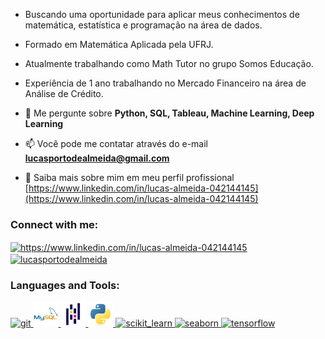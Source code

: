 - Buscando uma oportunidade para aplicar meus conhecimentos de matemática, estatística e programação na área de dados.

- Formado em Matemática Aplicada pela UFRJ.

- Atualmente trabalhando como Math Tutor no grupo Somos Educação.

- Experiência de 1 ano trabalhando no Mercado Financeiro na área de Análise de Crédito.

- 💬 Me pergunte sobre **Python, SQL, Tableau, Machine Learning, Deep Learning**

- 📫 Você pode me contatar através do e-mail **lucasportodealmeida@gmail.com**

- 📄 Saiba mais sobre mim em meu perfil profissional [https://www.linkedin.com/in/lucas-almeida-042144145](https://www.linkedin.com/in/lucas-almeida-042144145)

<h3 align="left">Connect with me:</h3>
<p align="left">
<a href="https://www.linkedin.com/in/lucas-almeida-042144145" target="blank"><img align="center" src="https://raw.githubusercontent.com/rahuldkjain/github-profile-readme-generator/master/src/images/icons/Social/linked-in-alt.svg" alt="https://www.linkedin.com/in/lucas-almeida-042144145" height="30" width="40" /></a>
<a href="https://kaggle.com/lucasportodealmeida" target="blank"><img align="center" src="https://raw.githubusercontent.com/rahuldkjain/github-profile-readme-generator/master/src/images/icons/Social/kaggle.svg" alt="lucasportodealmeida" height="30" width="40" /></a>
</p>

<h3 align="left">Languages and Tools:</h3>
<p align="left"> <a href="https://git-scm.com/" target="_blank" rel="noreferrer"> <img src="https://www.vectorlogo.zone/logos/git-scm/git-scm-icon.svg" alt="git" width="40" height="40"/> </a> <a href="https://www.mysql.com/" target="_blank" rel="noreferrer"> <img src="https://raw.githubusercontent.com/devicons/devicon/master/icons/mysql/mysql-original-wordmark.svg" alt="mysql" width="40" height="40"/> </a> <a href="https://pandas.pydata.org/" target="_blank" rel="noreferrer"> <img src="https://raw.githubusercontent.com/devicons/devicon/2ae2a900d2f041da66e950e4d48052658d850630/icons/pandas/pandas-original.svg" alt="pandas" width="40" height="40"/> </a> <a href="https://www.python.org" target="_blank" rel="noreferrer"> <img src="https://raw.githubusercontent.com/devicons/devicon/master/icons/python/python-original.svg" alt="python" width="40" height="40"/> </a> <a href="https://scikit-learn.org/" target="_blank" rel="noreferrer"> <img src="https://upload.wikimedia.org/wikipedia/commons/0/05/Scikit_learn_logo_small.svg" alt="scikit_learn" width="40" height="40"/> </a> <a href="https://seaborn.pydata.org/" target="_blank" rel="noreferrer"> <img src="https://seaborn.pydata.org/_images/logo-mark-lightbg.svg" alt="seaborn" width="40" height="40"/> </a> <a href="https://www.tensorflow.org" target="_blank" rel="noreferrer"> <img src="https://www.vectorlogo.zone/logos/tensorflow/tensorflow-icon.svg" alt="tensorflow" width="40" height="40"/> </a> </p>

<!---
- 👋 Hi, I’m @LucasPorto2
- 👀 I’m interested in Data Science
- 🌱 I’m currently learning Machine Learning
- 💞️ I’m looking to collaborate on Data Science Projects
- 📫 How to reach me ...


LucasPorto2/LucasPorto2 is a ✨ special ✨ repository because its `README.md` (this file) appears on your GitHub profile.
You can click the Preview link to take a look at your changes.
--->
